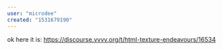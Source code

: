 ```yaml
---
user: "microdee"
created: "1531679190"
---
```


ok here it is: https://discourse.vvvv.org/t/html-texture-endeavours/16534
